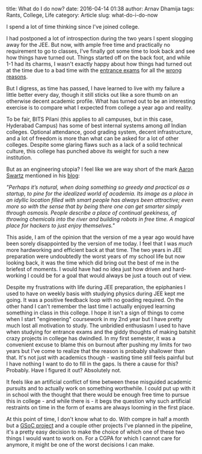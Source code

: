 title: What do I do now?
date: 2016-04-14 01:38
author: Arnav Dhamija
tags: Rants, College, Life
category: Article
slug: what-do-i-do-now

I spend a lot of time thinking since I've joined college.  

I had postponed a lot of introspection during the two years I spent slogging
away for the JEE. But now, with ample free time and practically no requirement
to go to classes, I've finally got some time to look back and see how things
have turned out. Things started off on the back foot, and while 1-1 had its
charms, I wasn't exactly happy about how things had turned out at the time due
to a bad time with the [entrance exams]({filename}/2015-06-17-t2-years-and-counting-iit-jee.md#entrancexams) for all the
[wrong]({filename}/2015-06-17-t2-years-and-counting-iit-jee.md#bitsat) [reasons]({filename}/2015-06-17-t2-years-and-counting-iit-jee.md#screwup0).  

But I digress, as time has passed, I have learned to live with my failure a
little better every day, though it still sticks out like a sore thumb on an
otherwise decent academic profile. What has turned out to be an interesting
exercise is to compare what I expected from college a year ago and reality.  

To be fair, BITS Pilani (this applies to all campuses, but in this case,
Hyderabad Campus) has some of best internal systems among _all_ Indian
colleges. Optional attendance, good grading system, decent infrastructure, and
a lot of freedom is more than what can be asked for a lot of other colleges.
Despite some glaring flaws such as a lack of a solid technical culture, this
college has punched above its weight for such a new institution.  

But as an engineering utopia? I feel like we are way short of the mark [Aaron](http://www.slate.com/articles/technology/technology/2013/02/aaron_swartz_he_wanted_to_save_the_world_why_couldn_t_he_save_himself.html) [Swartz](https://www.youtube.com/watch?v=9vz06QO3UkQ&nohtml5=False) mentioned
in his [blog](http://www.aaronsw.com/weblog/visitingmit):  

_"Perhaps it’s natural, when doing something so greedy and practical as a
startup, to pine for the idealized world of academia. Its image as a place in
an idyllic location filled with smart people has always been attractive; even
more so with the sense that by being there one can get smarter simply through
osmosis. People describe a place of continual geekiness, of throwing chemicals
into the river and building robots in free time. A magical place for hackers
to just enjoy themselves."_  

This aside, I am of the opinion that the version of me a year ago would have
been sorely disappointed by the version of me today. I feel that I was _much_
more hardworking and efficient back at that time. The two years in JEE
preparation were undoubtedly the worst years of my school life but now looking
back, it was the time which did bring out the best of me in the briefest of
moments. I would have had no idea just how driven and hard-working I could be
for a goal that would always be just a touch out of view.  

Despite my frustrations with life during JEE preparation, the epiphanies I
used to have on weekly basis with studying physics during JEE kept me going.
It was a positive feedback loop with no goading required. On the other hand I
can't remember the last time I actually enjoyed learning something in class in
this college. I hope it isn't a sign of things to come when I start
"engineering" coursework in my 2nd year but I have pretty much lost all
motivation to study.  The unbridled enthusiasm I used to have when studying
for entrance exams and the giddy thoughts of making batshit crazy projects in
college has dwindled. In my first semester, it was a convenient excuse to
blame this on burnout after pushing my limits for two years but I've come to
realize that the reason is probably shallower than that. It's not just with
academics though - wasting time _still_ feels painful but I have nothing I
want to do to fill in the gaps. Is there a cause for this? Probably. Have I
figured it out? Absolutely not.  

It feels like an artificial conflict of time between these misguided academic
pursuits and to actually work on something worthwhile. I could put up with
it in school with the thought that there would be enough free time to pursue
this in college - and while there is - it begs the question why such
artificial restraints on time in the form of exams are always looming in the
first place.  

At this point of time, I don't know what to do. With compre in half a month
but a [GSoC project](https://goo.gl/BYOWdG) and a couple other projects I've
planned in the pipeline, it's a pretty easy decision to make the choice of
which one of these two things I would want to work on. For a CGPA for which I
cannot care for anymore, it might be one of the worst decisions I can make.
